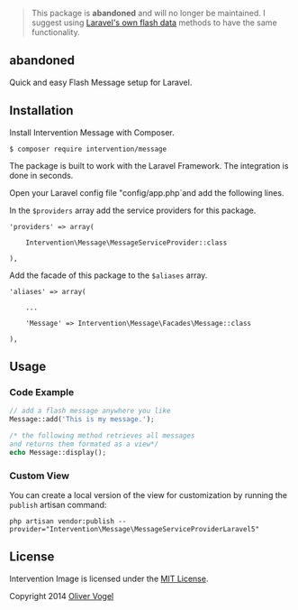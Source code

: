 > This package is **abandoned** and will no longer be maintained. I suggest using [Laravel's own flash data](https://laravel.com/docs/6.x/session#flash-data) methods to have the same functionality.

## abandoned

Quick and easy Flash Message setup for Laravel.

## Installation

Install Intervention Message with Composer.

    $ composer require intervention/message

The package is built to work with the Laravel Framework. The integration is done in seconds.

Open your Laravel config file "config/app.php`and add the following lines.

In the `$providers` array add the service providers for this package.
    
    'providers' => array(

        Intervention\Message\MessageServiceProvider::class

    ),
    

Add the facade of this package to the `$aliases` array.

    'aliases' => array(

        ...

        'Message' => Intervention\Message\Facades\Message::class

    ),

## Usage

### Code Example

```php
// add a flash message anywhere you like
Message::add('This is my message.');

/* the following method retrieves all messages
and returns them formated as a view*/
echo Message::display();
```

### Custom View

You can create a local version of the view for customization by running the `publish` artisan command:

    php artisan vendor:publish --provider="Intervention\Message\MessageServiceProviderLaravel5"

## License

Intervention Image is licensed under the [MIT License](http://opensource.org/licenses/MIT).

Copyright 2014 [Oliver Vogel](http://olivervogel.com/)
